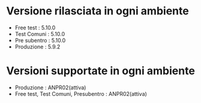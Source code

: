 # Versione rilasciata in ogni ambiente

- Free test : 5.10.0
- Test Comuni : 5.10.0
- Pre subentro : 5.10.0
- Produzione : 5.9.2


# Versioni supportate in ogni ambiente

- Produzione : ANPR02(attiva)
- Free test, Test Comuni, Presubentro : ANPR02(attiva)

